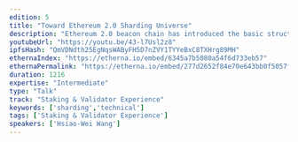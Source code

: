 ```yaml
---
edition: 5
title: "Toward Ethereum 2.0 Sharding Universe"
description: "Ethereum 2.0 beacon chain has introduced the basic structure of the sharded networks. This presentation would discuss the current research on the sharded network topology and the strategies of the Ethereum 2.0 clients for the future shard chains."
youtubeUrl: "https://youtu.be/43-l7Usl2z8"
ipfsHash: "QmVDNdth25EgNqsWAByFH5D7nZVY1TYYeBxC8TXHrg89MH"
ethernaIndex: "https://etherna.io/embed/6345a7b5080a54f6d733eb57"
ethernaPermalink: "https://etherna.io/embed/277d2652f84e70e643bb0f5057f31d99233299d5bad5893a984b84a2c1b7c92d"
duration: 1216
expertise: "Intermediate"
type: "Talk"
track: "Staking & Validator Experience"
keywords: ['sharding','technical']
tags: ['Staking & Validator Experience']
speakers: ['Hsiao-Wei Wang']
---
```

